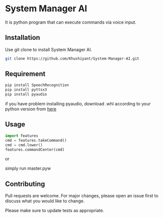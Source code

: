 # System Manager AI

It is python program that can execute commands via voice input.

## Installation

Use git clone to install System Manager AI.

```bash
git clone https://github.com/Khushiyant/System-Manager-AI.git
```
## Requirement
```bash
pip install SpeechRecognition
pip install pyttsx3
pip install pyaudio
```

if you have problem installing pyaudio, download .whl according to your python version from [here](https://www.lfd.uci.edu/~gohlke/pythonlibs/#pyaudio)

## Usage

```python
import features
cmd = features.takeCommand()
cmd = cmd.lower()
features.commandCenter(cmd)
```
or 

simply run master.pyw

## Contributing
Pull requests are welcome. For major changes, please open an issue first to discuss what you would like to change.

Please make sure to update tests as appropriate.
